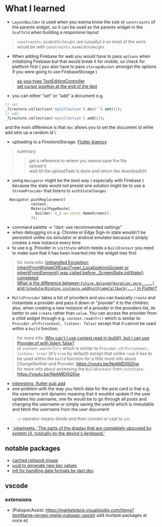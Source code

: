# What I learned
- `LayoutBuilder` is used when you wanna know the size or `constraints` of the parents widget, so it can be used as the parents widget in the `Scaffold` when building a responsive layout
> `constraints.minWidth/height` are (usually) `0` so most of the work would be with `constraints.maxWidth\Height`
- When adding Firebase for web you would have to pass `options` when initializing Firebase but that would break it for mobile, so check for platform first ( you also have to pass `storageBucket` amongst the options if you were going to use FirebaseStorage )
> [as-you-type TextEditingController](https://api.flutter.dev/flutter/widgets/TextEditingController-class.html#:~:text=Modifying%20the%20composing,type%20text%20modification)<br>
> [set cursor position at the end of the text](https://stackoverflow.com/questions/56851701/how-to-set-cursor-position-at-the-end-of-the-value-in-flutter-in-textfield)
- you can either "set" or "add" a document e.g.
```dart
// set
_firestore.collection('myCollection').doc('').set({}); 
// add
_firestore.collection('myCollection').add({}); 

```
and the main difference is that `doc` allows you to set the document id while add sets up a random id \\
- uploading to a FirestoreStorage: [Flutter Agency](https://flutteragency.com/how-to-upload-image-to-firebase-storage-in-flutter/)
> summary
> > get a reference to where you wanna save the file<br>
> > upload it<br>
> > wait till the uploadTask is done and return the downloadUrl<br>
- using `Navigator` might be the best way ( especially with Firebase ) because the state would not presist one solution might be to use a `StreamProvider` that listens to `authStateChanges`
```dart
  Navigator.pushReplacement(
            context,
            MaterialPageRoute(
              builder: (_) => const HomeScreen(),
            ));
```
- command palette -> "dart: use recommended settings"
- when debugging on e.g. Chrome or Edge Sign-in state wouldn't be persistent unlike ios simulator or android emulator because it simply creates a new instance every time <br>
- to use e.g. Provider in `initState` which needs a `BuildContext` you need to make sure that it has been inserted into the widget tree first
> for more info: [Unhandled Exception: inheritFromWidgetOfExactType(_LocalizationsScope) or inheritFromElement() was called before _ScreenState.initState() completed](https://stackoverflow.com/questions/56395081/unhandled-exception-inheritfromwidgetofexacttype-localizationsscope-or-inheri) <br>
>[What is the difference between `Future.delayed(Duration.zero, ...)` and `SchedulerBinding.instance.addPostFrameCallback(...)` in Flutter?](https://stackoverflow.com/questions/64186001/what-is-the-difference-between-future-delayedduration-zero-and-schedul) <br> 
- `MultiProvider` takes a list of providers and you can basically `create` and instantiate a provider and pass it down or "provide" it to the children. also, when creating a new instance of a provider in the providers list, its better to use `create` rather than `value`. You can access the provider from a child widget through e.g. `context.read<T>()` which is similar to `Provider.of<T>(context, listens: false)` except that it cannot be used within a `build` function.
> for more info: [Why can't I use context.read in build(), but I can use Provider.of with listen: false?](https://stackoverflow.com/questions/62432759/why-cant-i-use-context-read-in-build-but-i-can-use-provider-of-with-listen) <br> 
or `context.watch<T>()` which is similar to `Provider.of<T>(context, listens: true)` (it's `true` by default) except that unlike `read` it has to be used within the `build` function
> for a little more info about ChangeNotifier and Provider: https://youtu.be/NeAMD0lQ5jw <br> 
> for more info about accessing the `BuildContext` from `initState`: https://youtu.be/NeAMD0lQ5jw <br>
- [interesting, flutter pub add](https://dart.dev/tools/pub/cmd/pub-add)
- one problem with the way you fetch data for the post card is that e.g. the username isnt dynamic meaning that it wouldnt update if the user updates his username, one fix would be to go through all posts and changing the username or simply saving the userId which is immutable and fetch the username from the user document
> `~/` operator means divide and then convert or cast to `int`
- [`viewInsets, 'The parts of the display that are completely obscured by system UI, typically by the device's keyboard.'](https://api.flutter.dev/flutter/widgets/MediaQueryData/viewInsets.html)
## notable packages
- [cached network image](https://pub.dev/packages/cached_network_image)
- [uuid to generate new key values](https://pub.dev/packages/uuid)
- [intl for handling date formats by dart.dev](https://pub.dev/packages/intl)
## vscode
### extensions
- (PubspecAssist: https://marketplace.visualstudio.com/items?itemName=jeroen-meijer.pubspec-assist) add multiple packages at once ez 
 

